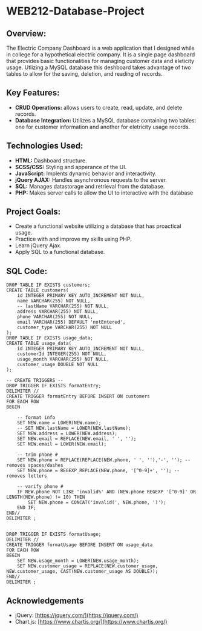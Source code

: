# WEB212-Database-Project
## Overview:
The Electric Company Dashboard is a web application that I designed while in college for a hypothetical electric company.
It is a single page dashboard that provides basic functionalities for managing customer data and eleticity usage.
Utlizing a MySQL database this deshboard takes advantage of two tables to allow for the saving, deletion, and reading of 
records.

## Key Features:
+ **CRUD Operations:** allows users to create, read, update, and delete records.
+ **Database Integration:** Utilizes a MySQL database containing two tables: one for customer information and another for eletricity usage records.

## Technologies Used: 
+ **HTML:** Dashboard structure.
+ **SCSS/CSS:** Styling and apperance of the UI.
+ **JavaScript:** Implents dynamic behavior and interactivity.
+ **jQuery AJAX:** Handles asynchronous requests to the server.
+ **SQL:** Manages datastorage and retrieval from the database.
+ **PHP:** Makes server calls to allow the UI to interactive with the database

## Project Goals:
+ Create a functional website utilizing a database that has proactical usage.
+ Practice with and improve my skills using PHP.
+ Learn jQuery Ajax.
+ Apply SQL to a functional database.

## SQL Code:
```-- CREATE TABLES --
DROP TABLE IF EXISTS customers;
CREATE TABLE customers(
    id INTEGER PRIMARY KEY AUTO_INCREMENT NOT NULL,
    name VARCHAR(255) NOT NULL,
    -- lastName VARCHAR(255) NOT NULL,
    address VARCHAR(255) NOT NULL,
    phone VARCHAR(255) NOT NULL,
    email VARCHAR(255) DEFAULT 'notEntered',
    customer_type VARCHAR(255) NOT NULL
);
DROP TABLE IF EXISTS usage_data;
CREATE TABLE usage_data(
    id INTEGER PRIMARY KEY AUTO_INCREMENT NOT NULL,
    customerId INTEGER(255) NOT NULL,
    usage_month VARCHAR(255) NOT NULL,
    customer_usage DOUBLE NOT NULL
);

-- CREATE TRIGGERS --
DROP TRIGGER IF EXISTS formatEntry;
DELIMITER //
CREATE TRIGGER formatEntry BEFORE INSERT ON customers
FOR EACH ROW
BEGIN

	-- format info
	SET NEW.name = LOWER(NEW.name);
    -- SET NEW.lastName = LOWER(NEW.lastName);
    SET NEW.address = LOWER(NEW.address);
    SET NEW.email = REPLACE(NEW.email, ' ', '');
    SET NEW.email = LOWER(NEW.email);
    
    -- trim phone #
    SET NEW.phone = REPLACE(REPLACE(NEW.phone, ' ', ''),'-', ''); -- removes spaces/dashes
    SET NEW.phone = REGEXP_REPLACE(NEW.phone, '[^0-9]+', ''); -- removes letters
    
    -- varify phone #
	IF NEW.phone NOT LIKE 'invalid%' AND (NEW.phone REGEXP '[^0-9]' OR LENGTH(NEW.phone) != 10) THEN
        SET NEW.phone = CONCAT('invalid(', NEW.phone, ')');
    END IF;
END//
DELIMITER ;


DROP TRIGGER IF EXISTS formatUsage;
DELIMITER //
CREATE TRIGGER formatUsage BEFORE INSERT ON usage_data
FOR EACH ROW
BEGIN
	SET NEW.usage_month = LOWER(NEW.usage_month);
    SET NEW.customer_usage = REPLACE(NEW.customer_usage, NEW.customer_usage, CAST(NEW.customer_usage AS DOUBLE));
END//
DELIMITER ;
```
## Acknowledgements
- jQuery: [https://jquery.com/](https://jquery.com/)
- Chart.js: [https://www.chartjs.org/](https://www.chartjs.org/)

